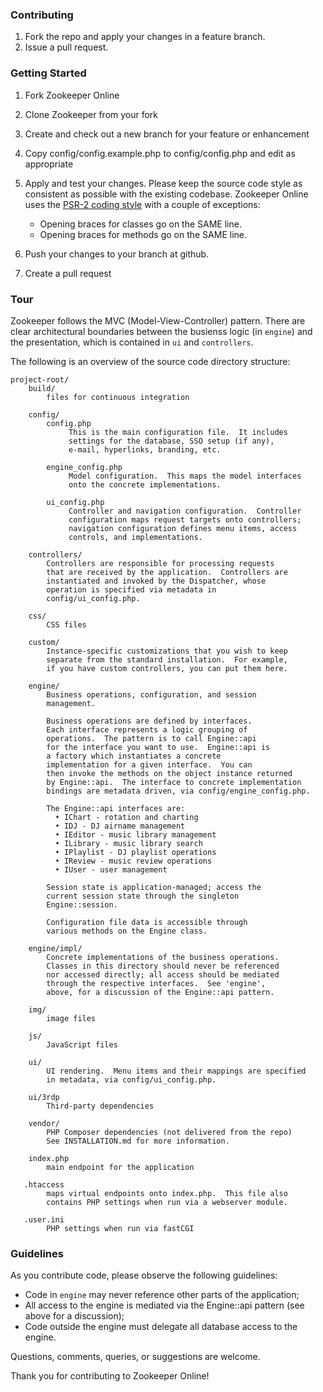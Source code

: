 ### Contributing

1. Fork the repo and apply your changes in a feature branch.
2. Issue a pull request.


### Getting Started

1. Fork Zookeeper Online
2. Clone Zookeeper from your fork
3. Create and check out a new branch for your feature or enhancement
4. Copy config/config.example.php to config/config.php and edit as appropriate
5. Apply and test your changes.  Please keep the source code style
   as consistent as possible with the existing codebase.  Zookeeper
   Online uses the [PSR-2 coding style](https://github.com/php-fig/fig-standards/blob/master/accepted/PSR-2-coding-style-guide.md)
   with a couple of exceptions:

   * Opening braces for classes go on the SAME line.
   * Opening braces for methods go on the SAME line.

6. Push your changes to your branch at github.
7. Create a pull request


### Tour

Zookeeper follows the MVC (Model-View-Controller) pattern.  There are
clear architectural boundaries between the busienss logic (in `engine`)
and the presentation, which is contained in `ui` and `controllers`.

The following is an overview of the source code directory structure:

    project-root/
        build/
            files for continuous integration

        config/
            config.php
                 This is the main configuration file.  It includes
                 settings for the database, SSO setup (if any),
                 e-mail, hyperlinks, branding, etc.
                 
            engine_config.php
                 Model configuration.  This maps the model interfaces
                 onto the concrete implementations.
                 
            ui_config.php
                 Controller and navigation configuration.  Controller
                 configuration maps request targets onto controllers;
                 navigation configuration defines menu items, access
                 controls, and implementations.
                 
        controllers/
            Controllers are responsible for processing requests
            that are received by the application.  Controllers are
            instantiated and invoked by the Dispatcher, whose
            operation is specified via metadata in
            config/ui_config.php.
            
        css/
            CSS files

        custom/
            Instance-specific customizations that you wish to keep
            separate from the standard installation.  For example,
            if you have custom controllers, you can put them here.
            
        engine/
            Business operations, configuration, and session
            management.
            
            Business operations are defined by interfaces.
            Each interface represents a logic grouping of
            operations.  The pattern is to call Engine::api
            for the interface you want to use.  Engine::api is
            a factory which instantiates a concrete
            implementation for a given interface.  You can
            then invoke the methods on the object instance returned
            by Engine::api.  The interface to concrete implementation
            bindings are metadata driven, via config/engine_config.php.

            The Engine::api interfaces are:
              • IChart - rotation and charting
              • IDJ - DJ airname management
              • IEditor - music library management
              • ILibrary - music library search
              • IPlaylist - DJ playlist operations
              • IReview - music review operations
              • IUser - user management

            Session state is application-managed; access the
            current session state through the singleton
            Engine::session.
            
            Configuration file data is accessible through
            various methods on the Engine class.
            
        engine/impl/
            Concrete implementations of the business operations.
            Classes in this directory should never be referenced
            nor accessed directly; all access should be mediated
            through the respective interfaces.  See 'engine',
            above, for a discussion of the Engine::api pattern.
            
        img/
            image files
            
        js/
            JavaScript files
            
        ui/
            UI rendering.  Menu items and their mappings are specified
            in metadata, via config/ui_config.php.

        ui/3rdp
            Third-party dependencies

        vendor/
            PHP Composer dependencies (not delivered from the repo)
            See INSTALLATION.md for more information.
            
        index.php
            main endpoint for the application
            
       .htaccess
            maps virtual endpoints onto index.php.  This file also
            contains PHP settings when run via a webserver module.

       .user.ini
            PHP settings when run via fastCGI


### Guidelines

As you contribute code, please observe the following guidelines:

* Code in `engine` may never reference other parts of the application;
* All access to the engine is mediated via the Engine::api pattern (see
  above for a discussion);
* Code outside the engine must delegate all database access to the engine.

Questions, comments, queries, or suggestions are welcome.

Thank you for contributing to Zookeeper Online!
